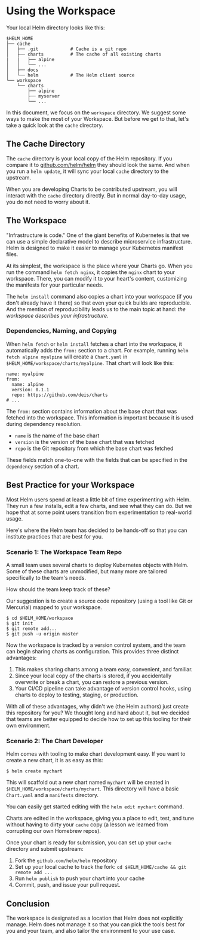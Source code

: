# Using the Workspace

Your local Helm directory looks like this:

```
$HELM_HOME
├── cache
│   ├── .git            # Cache is a git repo
│   ├── charts          # The cache of all existing charts
|   |   ├── alpine
│   │   └── ...
│   ├── docs
│   └── helm            # The Helm client source
└── workspace
    └── charts
        ├── alpine
        ├── myserver
        └── ...
```

In this document, we focus on the `workspace` directory. We suggest some ways to make the most of your Workspace. But before we get to that, let's take a quick look at the `cache` directory.

## The Cache Directory

The `cache` directory is your local copy of the Helm repository. If you compare it to [github.com/helm/helm](github.com/helm/helm) they should look the same. And when you run a `helm update`, it will sync your local `cache` directory to the upstream.

When you are developing Charts to be contributed upstream, you will interact with the `cache` directory directly. But in normal day-to-day usage, you do not need to worry about it.

## The Workspace

"Infrastructure is code." One of the giant benefits of Kubernetes is that we can use a simple declarative model to describe microservice infrastructure. Helm is designed to make it easier to manage your Kubernetes manifest files.

At its simplest, the workspace is the place where your Charts go. When you run the command `helm fetch nginx`, it copies the `nginx` chart to your workspace. There, you can modify it to your heart's content, customizing the manifests for your particular needs.

The `helm install` command also copies a chart into your workspace (if you don't already have it there) so that even your quick builds are reproducible. And the mention of reproducibility leads us to the main topic at hand: _the workspace describes your infrastructure_.

### Dependencies, Naming, and Copying

When `helm fetch` or `helm install` fetches a chart into the workspace,
it automatically adds the `from:` section to a chart. For example,
running `helm fetch alpine myalpine` will create a `Chart.yaml` in
`$HELM_HOME/workspace/charts/myalpine`. That chart will look like this:

```
name: myalpine
from:
  name: alpine
  version: 0.1.1
  repo: https://github.com/deis/charts
# ...
```

The `from:` section contains information about the base chart that was
fetched into the workspace. This information is important because it is
used during dependency resolution.

- `name` is the name of the base chart
- `version` is the version of the base chart that was fetched
- `repo` is the Git repository from which the base chart was fetched

These fields match one-to-one with the fields that can be specified in
the `dependency` section of a chart.

## Best Practice for your Workspace

Most Helm users spend at least a little bit of time experimenting with Helm. They run a few installs, edit a few charts, and see what they can do. But we hope that at some point users transition from experimentation to real-world usage.

Here's where the Helm team has decided to be hands-off so that you can institute practices that are best for you.

### Scenario 1: The Workspace Team Repo

A small team uses several charts to deploy Kubernetes objects with Helm. Some of these charts are unmodified, but many more are tailored specifically to the team's needs.

How should the team keep track of these?

Our suggestion is to create a source code repository (using a tool like Git or Mercurial) mapped to your workspace.

```
$ cd $HELM_HOME/workspace
$ git init
$ git remote add...
$ git push -u origin master
```

Now the workspace is tracked by a version control system, and the team can begin sharing charts as configuration. This provides three distinct advantages:

1. This makes sharing charts among a team easy, convenient, and familiar.
2. Since your local copy of the charts is stored, if you accidentally overwrite or break a chart, you can restore a previous version.
3. Your CI/CD pipeline can take advantage of version control hooks, using charts to deploy to testing, staging, or production.

With all of these advantages, why didn't we (the Helm authors) just create this repository for you? We thought long and hard about it, but we decided that teams are better equipped to decide how to set up this tooling for their own environment.

### Scenario 2: The Chart Developer

Helm comes with tooling to make chart development easy. If you want to create a new chart, it is as easy as this:

```
$ helm create mychart
```

This will scaffold out a new chart named `mychart` will be created in `$HELM_HOME/workspace/charts/mychart`. This directory will have a basic `Chart.yaml` and a `manifests` directory.

You can easily get started editing with the `helm edit mychart` command.

Charts are edited in the workspace, giving you a place to edit, test, and tune without having to dirty your `cache` copy (a lesson we learned from corrupting our own Homebrew repos).

Once your chart is ready for submission, you can set up your `cache` directory and submit upstream:

1. Fork the `github.com/helm/helm` repository
2. Set up your local cache to track the fork: `cd $HELM_HOME/cache && git remote add ...`
3. Run `helm publish` to push your chart into your cache
4. Commit, push, and issue your pull request.

## Conclusion

The workspace is designated as a location that Helm does not explicitly manage. Helm does not manage it so that you can pick the tools best for you and your team, and also tailor the environment to your use case.
